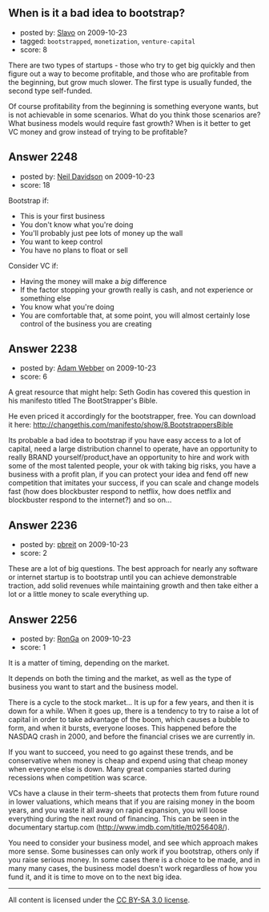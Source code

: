 ## When is it a bad idea to bootstrap?

- posted by: [Slavo](https://stackexchange.com/users/-1/530-slavo) on 2009-10-23
- tagged: `bootstrapped`, `monetization`, `venture-capital`
- score: 8

There are two types of startups - those who try to get big quickly and then figure out a way to become profitable, and those who are profitable from the beginning, but grow much slower. The first type is usually funded, the second type self-funded.

Of course profitability from the beginning is something everyone wants, but is not achievable in some scenarios. What do you think those scenarios are? What business models would require fast growth? When is it better to get VC money and grow instead of trying to be profitable?


## Answer 2248

- posted by: [Neil Davidson](https://stackexchange.com/users/-1/210-neil-davidson) on 2009-10-23
- score: 18

Bootstrap if:

- This is your first business
- You don't know what you're doing
- You'll probably just pee lots of money up the wall
- You want to keep control
- You have no plans to float or sell

Consider VC if:

- Having the money will make a *big* difference
- If the factor stopping your growth really is cash, and not experience or something else
- You know what you're doing
- You are comfortable that, at some point, you will almost certainly lose control of the business you are creating
 


## Answer 2238

- posted by: [Adam Webber](https://stackexchange.com/users/-1/1027-adam-webber) on 2009-10-23
- score: 6

A great resource that might help:
Seth Godin has covered this question in his manifesto titled The BootStrapper's Bible. 

He even priced it accordingly for the bootstrapper, free. You can download it here:
http://changethis.com/manifesto/show/8.BootstrappersBible


Its probable a bad idea to bootstrap if you have easy access to a lot of capital, need a large distribution channel to operate, have an opportunity to really BRAND yourself/product,have an opportunity to hire and work with some of the most talented people, your ok with taking big risks, you have a business with a profit plan, if you can protect your idea and fend off new competition that imitates your success, if you can scale and change models fast (how does blockbuster respond to netflix, how does netflix and blockbuster respond to the internet?) and so on... 





## Answer 2236

- posted by: [pbreit](https://stackexchange.com/users/-1/239-pbreit) on 2009-10-23
- score: 2

These are a lot of big questions. The best approach for nearly any software or internet startup is to bootstrap until you can achieve demonstrable traction, add solid revenues while maintaining growth and then take either a lot or a little money to scale everything up.


## Answer 2256

- posted by: [RonGa](https://stackexchange.com/users/-1/218-ronga) on 2009-10-23
- score: 1

It is a matter of timing, depending on the market.

It depends on both the timing and the market, as well as the type of business you want to start and the business model.

There is a cycle to the stock market...  It is up for a few years, and then it is down for a while.  When it goes up, there is a tendency to try to raise a lot of capital in order to take advantage of the boom, which causes a bubble to form, and when it bursts, everyone looses.  This happened before the NASDAQ crash in 2000, and before the financial crises we are currently in.  

If you want to succeed, you need to go against these trends, and be conservative when money is cheap and expend using that cheap money when everyone else is down.  Many great companies started during recessions when competition was scarce.

VCs have a clause in their term-sheets that protects them from future round in lower valuations, which means that if you are raising money in the boom years, and you waste it all away on rapid expansion, you will loose everything during the next round of financing.  This can be seen in the documentary startup.com (http://www.imdb.com/title/tt0256408/).  

You need to consider your business model, and see which approach makes more sense.  Some businesses can only work if you bootstrap, others only if you raise serious money.  In some cases there is a choice to be made, and in many many cases, the business model doesn't work regardless of how you fund it, and it is time to move on to the next big idea.



---

All content is licensed under the [CC BY-SA 3.0 license](https://creativecommons.org/licenses/by-sa/3.0/).
